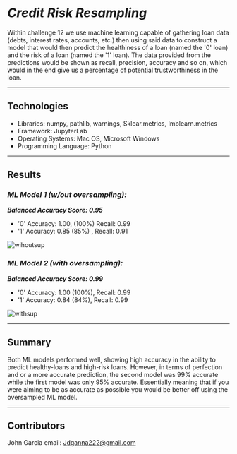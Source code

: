 #  ***Credit Risk Resampling***

Within challenge 12 we use machine learning capable of gathering loan data (debts, interest rates, accounts, etc.) then using said data to construct a model that would then predict the healthiness of a loan (named the '0' loan) and the risk of a loan (named the '1' loan). The data provided from the predictions would be shown as recall, precision, accuracy and so on, which would in the end give us a percentage of potential trustworthiness in the loan. 


-------------------------

## Technologies

- Libraries: numpy, pathlib, warnings, Sklear.metrics, Imblearn.metrics
- Framework: JupyterLab 
- Operating Systems: Mac OS, Microsoft Windows
- Programming Language: Python

----------------------------

## Results 

### ***ML Model 1 (w/out oversampling):*** 

___Balanced Accuracy Score: 0.95___  
- '0' Accuracy: 1.00, (100%) Recall: 0.99  
- '1' Accuracy: 0.85 (85%) , Recall: 0.91  


![wihoutsup](https://github.com/JohnGarcia222/Challenge-12/assets/127170402/38f051ff-df74-4633-8bef-70be3034e02c)


### ***ML Model 2 (with oversampling):***  

___Balanced Accuracy Score: 0.99___   
- '0' Accuracy: 1.00 (100%), Recall: 0.99 
- '1' Accuracy: 0.84 (84%), Recall: 0.99  


![withsup](https://github.com/JohnGarcia222/Challenge-12/assets/127170402/9d25d9d1-91c3-412e-b07a-cf47cad73ec0)

-----------------------------------

## Summary

  Both ML models performed  well, showing high accuracy in the ability to predict healthy-loans and high-risk loans. However, in terms of perfection and or a more accurate prediction, the second model was 99% accurate while the first model was only 95% accurate. Essentially meaning that if you were aiming to be as accurate as possible you would be better off using the oversampled ML model.

---------------------------------

## Contributors

John Garcia 
email: Jdganna222@gmail.com


